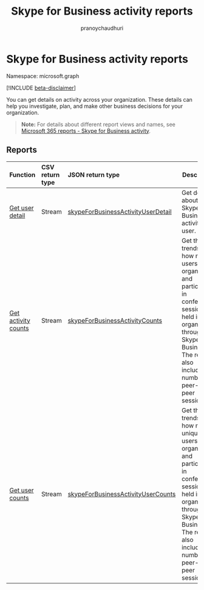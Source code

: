 ﻿---
title: "Skype for Business activity reports"
description: "You can get details on activity across your organization. These details can help you investigate, plan, and make other business decisions for your organization."
localization_priority: Normal
ms.prod: "reports"
author: "pranoychaudhuri"
doc_type: conceptualPageType
---

# Skype for Business activity reports

Namespace: microsoft.graph

[!INCLUDE [beta-disclaimer](../../includes/beta-disclaimer.md)]

You can get details on activity across your organization. These details can help you investigate, plan, and make other business decisions for your organization.

> **Note:** For details about different report views and names, see [Microsoft 365 reports - Skype for Business activity](https://support.office.com/client/Skype-for-Business-Online-activity-8cbe2eb2-1194-4fd7-b1ee-9f9287c82424).

## Reports

| Function                                                                      | CSV return type | JSON return type                                                                         | Description                                                                                                                                                                                                   |
| :---------------------------------------------------------------------------- | :-------------- | :--------------------------------------------------------------------------------------- | ------------------------------------------------------------------------------------------------------------------------------------------------------------------------------------------------------------- |
| [Get user detail](../api/reportroot-getskypeforbusinessactivityuserdetail.md) | Stream          | [skypeForBusinessActivityUserDetail](../resources/skypeforbusinessactivityuserdetail.md) | Get details about Skype for Business activity by user.                                                                                                                                                        |
| [Get activity counts](../api/reportroot-getskypeforbusinessactivitycounts.md) | Stream          | [skypeForBusinessActivityCounts](../resources/skypeforbusinessactivitycounts.md)         | Get the trends on how many users organized and participated in conference sessions held in your organization through Skype for Business. The report also includes the number of peer-to-peer sessions.        |
| [Get user counts](../api/reportroot-getskypeforbusinessactivityusercounts.md) | Stream          | [skypeForBusinessActivityUserCounts](../resources/skypeforbusinessactivityusercounts.md) | Get the trends on how many unique users organized and participated in conference sessions held in your organization through Skype for Business. The report also includes the number of peer-to-peer sessions. |
